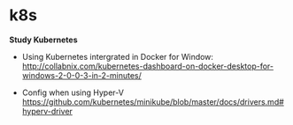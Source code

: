 # k8s
**Study Kubernetes**

* Using Kubernetes intergrated in Docker for Window:
http://collabnix.com/kubernetes-dashboard-on-docker-desktop-for-windows-2-0-0-3-in-2-minutes/

* Config when using Hyper-V
https://github.com/kubernetes/minikube/blob/master/docs/drivers.md#hyperv-driver